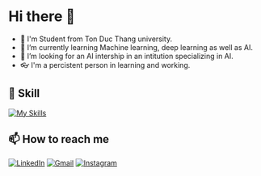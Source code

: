 # Hi there 👋

<!--**NamBui2k4/NamBui2k4** is a ✨ _special_ ✨ repository because its `README.md` (this file) appears on your GitHub profile1
- 🔭 I’m currently working on 
- 🌱 I’m currently learning ...
- 👯 I’m looking to collaborate on ...
- 🤔 I’m looking for help with ...
- 💬 Ask me about ...
- 😄 Pronouns: ...
- ⚡ Fun fact: ...
-->

<!--START_SECTION: badges-->
<!--END_SECTION: badges-->

- 🏫 I'm Student from Ton Duc Thang university. 
- 🌱 I’m currently learning Machine learning, deep learning as well as AI. 
- 🔭 I’m looking for an AI intership in an intitution specializing in AI.
- 👓 I'm a percistent person in learning and working.

## 🎯 Skill
[![My Skills](https://skillicons.dev/icons?i=python,vscode,mysql,java,pycharm,git,c)](https://skillicons.dev)

## 📫 How to reach me

[![LinkedIn](https://img.shields.io/badge/LinkedIn-0077B5?style=for-the-badge&logo=linkedin&logoColor=white)](https://www.linkedin.com/in/phuong-nam-970033205/)
[![Gmail](https://img.shields.io/badge/Gmail-D14836?style=for-the-badge&logo=gmail&logoColor=white)](thecallingspectre@gmail.com)
[![Instagram](https://img.shields.io/badge/Instagram-E4405F?style=for-the-badge&logo=instagram&logoColor=white)](https://www.instagram.com/alway_by_my_side/)



